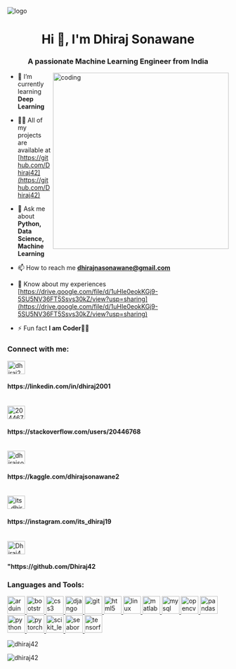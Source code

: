 ![logo](https://github.com/Dhiraj42/Dhiraj42/assets/112410533/5f08d55d-1e02-45e3-8566-4a03d1cd9495)
<h1 align="center">Hi 👋, I'm Dhiraj Sonawane</h1>
<h3 align="center">A passionate Machine Learning Engineer from India</h3>

<img align="right" alt="coding" width="400" src="https://github.com/Dhiraj42/Dhiraj42/assets/112410533/c582e1f8-2069-4e7e-849a-bae3e08e127b">

- 🌱 I’m currently learning **Deep Learning**

- 👨‍💻 All of my projects are available at [https://github.com/Dhiraj42](https://github.com/Dhiraj42)

- 💬 Ask me about **Python, Data Science, Machine Learning**

- 📫 How to reach me **dhirajnasonawane@gmail.com**

- 📄 Know about my experiences [https://drive.google.com/file/d/1uHIe0eokKGj9-5SU5NV36FT5Ssvs30kZ/view?usp=sharing](https://drive.google.com/file/d/1uHIe0eokKGj9-5SU5NV36FT5Ssvs30kZ/view?usp=sharing)

- ⚡ Fun fact **I am Coder👨‍💻**

<h3 align="left">Connect with me:</h3>
<p align="left">
<a href="https://linkedin.com/in/dhiraj2001" target="blank"><img align="center" src="https://github.com/Dhiraj42/Dhiraj42/assets/112410533/cac5e93e-288f-4a59-841d-273e983ff74e" alt="dhiraj2001" height="30" width="40" /></a> <h4>https://linkedin.com/in/dhiraj2001</h4><br>
<a href="https://stackoverflow.com/users/20446768" target="blank"><img align="center" src="https://github.com/Dhiraj42/Dhiraj42/assets/112410533/39956d59-4d31-45f5-ae36-2067b510ba02" alt="20446768" height="30" width="40" /></a> <h4>https://stackoverflow.com/users/20446768</h4><br>
<a href="https://kaggle.com/dhirajsonawane2" target="blank"><img align="center" src="https://github.com/Dhiraj42/Dhiraj42/assets/112410533/a62bffc5-f91f-4480-b499-2db074d5bfd3" alt="dhirajsonawane2" height="30" width="40" /></a> <h4>https://kaggle.com/dhirajsonawane2</h4><br>
<a href="https://instagram.com/its_dhiraj19" target="blank"><img align="center" src="https://github.com/Dhiraj42/Dhiraj42/assets/112410533/7894f2c5-728b-4871-9572-f876dac8ac53" alt="its_dhiraj19" height="30" width="40" /></a> <h4>https://instagram.com/its_dhiraj19</h4><br>
<a href="https://github.com/Dhiraj42" target="blank"><img align="center" src="https://github.com/Dhiraj42/Dhiraj42/assets/112410533/2bab1026-b6ea-4313-9510-b743a7d21275" alt="Dhiraj42" height="30" width="40" /></a> <h4>"https://github.com/Dhiraj42</h4>
<h3 align="left">Languages and Tools:</h3>
<p align="left"> <a href="https://www.arduino.cc/" target="_blank" rel="noreferrer"> <img src="https://cdn.worldvectorlogo.com/logos/arduino-1.svg" alt="arduino" width="40" height="40"/> </a> <a href="https://getbootstrap.com" target="_blank" rel="noreferrer"> <img src="https://github.com/Dhiraj42/Dhiraj42/assets/112410533/55448ac8-ed2a-47e9-b7cd-fe76e1b7623c" alt="bootstrap" width="40" height="40"/> </a> <a href="https://www.w3schools.com/css/" target="_blank" rel="noreferrer"> <img src="https://github.com/Dhiraj42/Dhiraj42/assets/112410533/b5ab186a-f6dc-483c-ad95-4fc718a1d68c" alt="css3" width="40" height="40"/> </a> <a href="https://www.djangoproject.com/" target="_blank" rel="noreferrer"> <img src="https://cdn.worldvectorlogo.com/logos/django.svg" alt="django" width="40" height="40"/> </a> <a href="https://git-scm.com/" target="_blank" rel="noreferrer"> <img src="https://www.vectorlogo.zone/logos/git-scm/git-scm-icon.svg" alt="git" width="40" height="40"/> </a> <a href="https://www.w3.org/html/" target="_blank" rel="noreferrer"> <img src="https://github.com/Dhiraj42/Dhiraj42/assets/112410533/8f9c0d9c-5204-44b4-a0c9-9b46f20fd69b" alt="html5" width="40" height="40"/> </a> <a href="https://www.linux.org/" target="_blank" rel="noreferrer"> <img src="https://github.com/Dhiraj42/Dhiraj42/assets/112410533/d2554832-88ca-4c5a-95ae-49a6abf28ac4" alt="linux" width="40" height="40"/> </a> <a href="https://www.mathworks.com/" target="_blank" rel="noreferrer"> <img src="https://upload.wikimedia.org/wikipedia/commons/2/21/Matlab_Logo.png" alt="matlab" width="40" height="40"/> </a> <a href="https://www.mysql.com/" target="_blank" rel="noreferrer"> <img src="https://github.com/Dhiraj42/Dhiraj42/assets/112410533/64869f5d-b678-4787-9ebc-225746e1c4f9" alt="mysql" width="40" height="40"/> </a> <a href="https://opencv.org/" target="_blank" rel="noreferrer"> <img src="https://www.vectorlogo.zone/logos/opencv/opencv-icon.svg" alt="opencv" width="40" height="40"/> </a> <a href="https://pandas.pydata.org/" target="_blank" rel="noreferrer"> <img src="https://github.com/Dhiraj42/Dhiraj42/assets/112410533/0e8852f4-11ea-4fa3-bd0f-4bc77dca9173" alt="pandas" width="40" height="40"/> </a> <a href="https://www.python.org" target="_blank" rel="noreferrer"> <img src="https://github.com/Dhiraj42/Dhiraj42/assets/112410533/e35117d2-583f-4e84-b3da-e7dbb226dc86" alt="python" width="40" height="40"/> </a> <a href="https://pytorch.org/" target="_blank" rel="noreferrer"> <img src="https://www.vectorlogo.zone/logos/pytorch/pytorch-icon.svg" alt="pytorch" width="40" height="40"/> </a> <a href="https://scikit-learn.org/" target="_blank" rel="noreferrer"> <img src="https://upload.wikimedia.org/wikipedia/commons/0/05/Scikit_learn_logo_small.svg" alt="scikit_learn" width="40" height="40"/> </a> <a href="https://seaborn.pydata.org/" target="_blank" rel="noreferrer"> <img src="https://seaborn.pydata.org/_images/logo-mark-lightbg.svg" alt="seaborn" width="40" height="40"/> </a> <a href="https://www.tensorflow.org" target="_blank" rel="noreferrer"> <img src="https://www.vectorlogo.zone/logos/tensorflow/tensorflow-icon.svg" alt="tensorflow" width="40" height="40"/> </a> </p>

<p><img align="center" src="https://github-readme-stats.vercel.app/api/top-langs?username=dhiraj42&show_icons=true&locale=en&layout=compact" alt="dhiraj42" /></p>

<p><img align="center" src="https://github-readme-streak-stats.herokuapp.com/?user=dhiraj42&" alt="dhiraj42" /></p>

